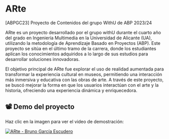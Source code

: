 # ARte
[ABPGC23] Proyecto de Contenidos del grupo WithU de ABP 2023/24

ARte es un proyecto desarrollado por el grupo withU durante el cuarto año del grado en Ingeniería Multimedia en la Universidad de Alicante (UA), utilizando la metodología de Aprendizaje Basado en Proyectos (ABP). Este proyecto se sitúa en el último tramo de la carrera, donde los estudiantes aplican los conocimientos adquiridos a lo largo de sus estudios para desarrollar soluciones innovadoras.

El objetivo principal de ARte fue explorar el uso de realidad aumentada para transformar la experiencia cultural en museos, permitiendo una interacción más inmersiva y educativa con las obras de arte. A través de este proyecto, se buscó mejorar la forma en que los usuarios interactúan con el arte y la historia, ofreciendo una experiencia dinámica y enriquecedora.


## 📽️ Demo del proyecto  

Haz clic en la imagen para ver el video de demostración:  

[![ARte - Bruno García Escudero](https://img.youtube.com/vi/-byk7npR5nE/0.jpg)](https://www.youtube.com/watch?v=-byk7npR5nE)


